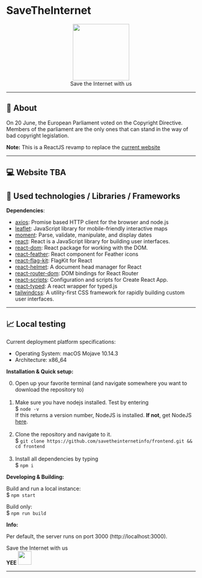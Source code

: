 # SaveTheInternet

<p align="center">
<img height="150" width="auto" src="https://i.imgur.com/SXC70FD.png" /><br>
Save the Internet with us
</p>

<hr>

## :pushpin: About

On 20 June, the European Parliament voted on the Copyright Directive. <br>
Members of the parliament are the only ones that can stand in the way of bad copyright legislation.

**Note:** This is a ReactJS revamp to replace the [current website](https://github.com/savetheinternetinfo/website)

<hr>

## :computer: Website TBA

<!-- **Deployment:**

[https://savetheinternet.info](https://savetheinternet.info)

**Staging (dev branch):**

[https://dev.savetheinternet.info/](https://dev.savetheinternet.info/)

<hr> -->

## :wrench: Used technologies / Libraries / Frameworks

**Dependencies**:

- [axios](https://ghub.io/axios): Promise based HTTP client for the browser and node.js
- [leaflet](https://ghub.io/leaflet): JavaScript library for mobile-friendly interactive maps
- [moment](https://ghub.io/moment): Parse, validate, manipulate, and display dates
- [react](https://ghub.io/react): React is a JavaScript library for building user interfaces.
- [react-dom](https://ghub.io/react-dom): React package for working with the DOM.
- [react-feather](https://ghub.io/react-feather): React component for Feather icons
- [react-flag-kit](https://ghub.io/react-flag-kit): FlagKit for React
- [react-helmet](https://ghub.io/react-helmet): A document head manager for React
- [react-router-dom](https://ghub.io/react-router-dom): DOM bindings for React Router
- [react-scripts](https://ghub.io/react-scripts): Configuration and scripts for Create React App.
- [react-typed](https://ghub.io/react-typed): A react wrapper for typed.js
- [tailwindcss](https://ghub.io/tailwindcss): A utility-first CSS framework for rapidly building custom user interfaces.

<hr>

## :chart_with_upwards_trend: Local testing

Current deployment platform specifications:

- Operating System: macOS Mojave 10.14.3
- Architecture: x86_64

**Installation & Quick setup:**

0. Open up your favorite terminal (and navigate somewhere you want to download the repository to) <br><br>
1. Make sure you have nodejs installed. Test by entering <br>
   \$ `node -v` <br>
   If this returns a version number, NodeJS is installed. **If not**, get NodeJS <a href="https://nodejs.org/en/download/package-manager/">here</a>. <br><br>
1. Clone the repository and navigate to it. <br>
   \$ `git clone https://github.com/savetheinternetinfo/frontend.git && cd frontend` <br><br>
1. Install all dependencies by typing <br>
   \$ `npm i`<br>

**Developing & Building:**

Build and run a local instance: <br>
\$ `npm start`

Build only:<br>
\$ `npm run build`

**Info:**

Per default, the server runs on port 3000 (http://localhost:3000). <br>

Save the Internet with us
<br>
**YEE**
<img height="36" width="auto" src="https://pbs.twimg.com/profile_images/504715443479670784/fauyuPDy_400x400.png"/><br>

<hr>
